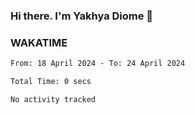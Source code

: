 ### Hi there. I'm Yakhya Diome 👋

### WAKATIME
<!--START_SECTION:waka-->

```txt
From: 18 April 2024 - To: 24 April 2024

Total Time: 0 secs

No activity tracked
```

<!--END_SECTION:waka-->
